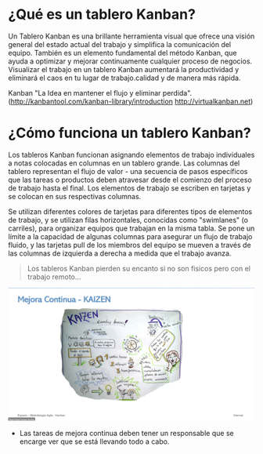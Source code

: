 # ¿Qué es un tablero Kanban?

Un Tablero Kanban es una brillante herramienta visual que ofrece una visión general del estado actual del trabajo y simplifica la comunicación del equipo. También es un elemento fundamental del método Kanban, que ayuda a optimizar y mejorar continuamente cualquier proceso de negocios. Visualizar el trabajo en un tablero Kanban aumentará la productividad y eliminará el caos en tu lugar de trabajo.calidad y de manera más rápida.

Kanban "La Idea en mantener el flujo y eliminar perdida". (<http://kanbantool.com/kanban-library/introduction> <http://virtualkanban.net>)

# ¿Cómo funciona un tablero Kanban?

Los tableros Kanban funcionan asignando elementos de trabajo individuales a notas colocadas en columnas en un tablero grande. Las columnas del tablero representan el flujo de valor - una secuencia de pasos específicos que las tareas o productos deben atravesar desde el comienzo del proceso de trabajo hasta el final. Los elementos de trabajo se escriben en tarjetas y se colocan en sus respectivas columnas.

Se utilizan diferentes colores de tarjetas para diferentes tipos de elementos de trabajo, y se utilizan filas horizontales, conocidas como "swimlanes" (o carriles), para organizar equipos que trabajan en la misma tabla. Se pone un límite a la capacidad de algunas columnas para asegurar un flujo de trabajo fluido, y las tarjetas pull de los miembros del equipo se mueven a través de las columnas de izquierda a derecha a medida que el trabajo avanza.

> Los tableros Kanban pierden su encanto si no son fisicos pero con el trabajo remoto...

   ![Mejora continua](images/agile-mejora-continua.png)

- Las tareas de mejora continua deben tener un responsable que se encarge ver que se está llevando todo a cabo.
